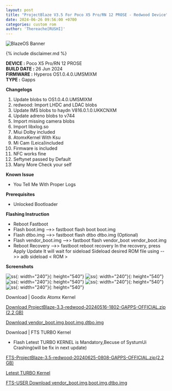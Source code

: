```yaml
---
layout: post
title: "ProjectBlaze V3.5 For Poco X5 Pro/RN 12 PROSE - Redwood Device"
date: 2024-06-26 09:56:00 +0700
categories: custom rom
author: 'Thereache[RUSHI]'
---
```

![BlazeOS Banner](/assets/images/banner/blazeos.jpg)

{% include disclaimer.md %}

**DEVICE :** Poco X5 Pro/RN 12 PROSE<br>
**BUILD DATE :** 26 Jun 2024<br>
**FIRMWARE :** Hyperos OS1.0.4.0.UMSMIXM<br>
**TYPE :** Gapps

**Changelogs**
<ol>
    <li>Update blobs to OS1.0.4.0.UMSMIXM</li>
    <li>redwood: Import LHDC and LDAC blobs</li>
    <li>Update IMS blobs to haydn V816.0.1.0.UKKCNXM</li>
    <li>Update adreno blobs to v744</li>
    <li>Import missing camera blobs</li>
    <li>Import libxlog.so</li>
    <li>Miui Dolby included</li>
    <li>AtomxKernel With Ksu</li>
    <li>Mi Cam (Leica)included</li>
    <li>Firmware is included</li>
    <li>NFC works fine</li>
    <li>Seftynet passed by Default</li>
    <li>Many More Check your self</li>
</ol>

**Known Issue**
<ul>
    <li>You Tell Me With Proper Logs</li>
</ul>

**Prerequisites**
<ul>
    <li>Unlocked Bootloader</li>
</ul>

**Flashing Instruction**
<ul>
    <li>Reboot Fastboot</li>
    <li>Flash boot.img -->> fastboot flash boot boot.img</li>
    <li>Flash dtbo.img -->> fastboot flash dtbo dtbo.img (Optional)</li>
    <li>Flash vendor_boot.img -->> fastboot flash vendor_boot vendor_boot.img</li>
    <li>Reboot Recovery -->> fastboot reboot recovery In the recovery, press Apply Update It will wait for sideload Sideload desired ROM file using -->> adb sideload < ROM > </li>
</ul>

**Screenshots**

![ss](/assets/images/screenshots/jun26/IMG_20240626_091255_413.jpg){: width="240"}{: height="540"}
![ss](/assets/images/screenshots/jun26/IMG_20240626_091256_010.jpg){: width="240"}{: height="540"}
![ss](/assets/images/screenshots/jun26/IMG_20240626_091256_107.jpg){: width="240"}{: height="540"}
![ss](/assets/images/screenshots/jun26/IMG_20240626_091256_171.jpg){: width="240"}{: height="540"}
![ss](/assets/images/screenshots/jun26/IMG_20240626_091256_358.jpg){: width="240"}{: height="540"}


Download | Goodix Atomx Kernel

[Download ProjectBlaze-3.3-redwood-20240516-1802-GAPPS-OFFICIAL.zip (2.2 GB)][rom-links]


[Download vendor_boot.img,boot.img,dtbo.img][images]


[rom-links]: https://sourceforge.net/projects/projectblaze/files/redwood/V3.5/ProjectBlaze-3.5-redwood-20240625-1810-GAPPS-OFFICIAL.zip/download

[images]: https://sourceforge.net/projects/projectblaze/files/redwood/Images/


Download | FTS TURBO Kernel

<ul>
    <li>Flash Letest TURBO KERNEL is Mandatory,Becuse of SystumUi Crashing(will be fix in next update)</li>
</ul>


[FTS-ProjectBlaze-3.5-redwood-20240625-0808-GAPPS-OFFICIAL.zip(2.2 GB)][ftsdownload]


[Letest TURBO Kernel][turbokernel]


[FTS-USER Download vendor_boot.img,boot.img,dtbo.img][imagesForftsuser]


[ftsdownload]: https://sourceforge.net/projects/redwoodroms/files/fts/FTS-ProjectBlaze-3.5-redwood-20240625-0808-GAPPS-UNOFFICIAL.zip/download

[turbokernel]: https://telegram.me/garbageofreache/86

[imagesForftsuser]: https://sourceforge.net/projects/redwoodroms/files/fts/flashfiles/
